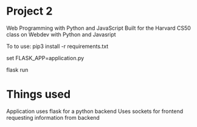 # Project 2

Web Programming with Python and JavaScript
Built for the Harvard CS50 class on Webdev with Python and Javasript

To to use:
pip3 install -r requirements.txt

set FLASK_APP=application.py

flask run


# Things used
Application uses flask for a python backend
Uses sockets for frontend requesting information from backend

